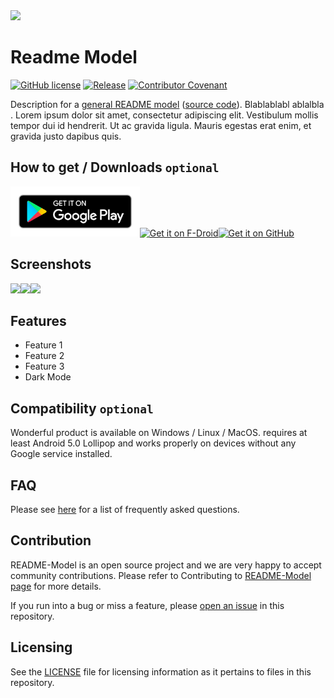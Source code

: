 <img src="https://picsum.photos/1000/320?random=1" />

# Readme Model

[![GitHub license](https://img.shields.io/github/license/Mikaleb/README-Model)](https://github.com/Mikaleb/README-Model/blob/main/LICENSE.md)  [![Release](https://img.shields.io/github/v/release/patzly/grocy-android?label=Release)](https://github.com/Mikaleb/README-Model/releases)   [![Contributor Covenant](https://img.shields.io/badge/Contributor%20Covenant-2.1-4baaaa.svg)](code_of_conduct.md)

Description for a [general README model](https://github.com/Mikaleb/README-Model) ([source code](https://github.com/Mikaleb/README-Model)). Blablablabl ablalbla .
Lorem ipsum dolor sit amet, consectetur adipiscing elit. Vestibulum mollis tempor dui id hendrerit. Ut ac gravida ligula. Mauris egestas erat enim, et gravida justo dapibus quis. 

## How to get / Downloads `optional`

<a href='https://play.google.com/store/apps/details'><img alt='Get it on Google Play' height="80" src='assets/google-play-badge.png'/></a><a href='https://f-droid.org/fr/packages/'><img alt='Get it on F-Droid' height="80" src='https://fdroid.gitlab.io/artwork/badge/get-it-on.png'/></a><a href='https://github.com/'><img alt='Get it on GitHub' src='https://img.shields.io/badge/Github-Source-333?logo=github&style=for-the-badge'/></a>

## Screenshots

<a href="https://picsum.photos/450/800?random=1"><img src="https://picsum.photos/450/800?random=1" width="200px"/></a><a href="https://picsum.photos/450/800?random=2"><img src="https://picsum.photos/450/800?random=2" width="200px"/></a><a href="https://picsum.photos/450/800?random=3"><img src="https://picsum.photos/450/800?random=3" width="200px"/></a>

## Features

* Feature 1
* Feature 2
* Feature 3
* Dark Mode

## Compatibility `optional`

Wonderful product is available on Windows / Linux / MacOS. requires at least Android 5.0 Lollipop and works properly on devices without any Google service installed.

## FAQ

Please see [here](https://github.com/Mikaleb/README-Model/wiki/FAQ) for a list of frequently asked questions.

## Contribution

README-Model is an open source project and we are very happy to accept community contributions. Please refer to Contributing to [README-Model page](https://github.com/Mikaleb/README-Model/blob/main/LICENSE.md) for more details.

If you run into a bug or miss a feature, please [open an issue](https://github.com/Mikaleb/README-Model/issues) in this repository.

##  Licensing

See the [LICENSE](https://github.com/Mikaleb/README-Model/blob/main/LICENSE.md) file for licensing information as it pertains to
files in this repository.
